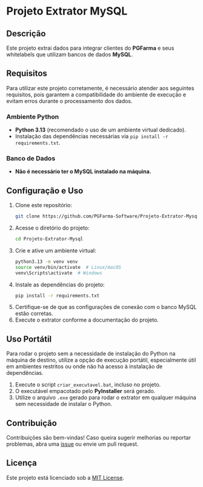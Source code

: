 # Projeto Extrator MySQL

## Descrição
Este projeto extrai dados para integrar clientes do **PGFarma** e seus whitelabels que utilizam bancos de dados **MySQL**.

## Requisitos
Para utilizar este projeto corretamente, é necessário atender aos seguintes requisitos, pois garantem a compatibilidade do ambiente de execução e evitam erros durante o processamento dos dados.

### Ambiente Python
- **Python 3.13** (recomendado o uso de um ambiente virtual dedicado).
- Instalação das dependências necessárias via `pip install -r requirements.txt`.

### Banco de Dados
- **Não é necessário ter o MySQL instalado na máquina.**

## Configuração e Uso
1. Clone este repositório:
   ```sh
   git clone https://github.com/PGFarma-Software/Projeto-Extrator-Mysql.git
   ```
2. Acesse o diretório do projeto:
   ```sh
   cd Projeto-Extrator-Mysql
   ```
3. Crie e ative um ambiente virtual:
   ```sh
   python3.13 -m venv venv
   source venv/bin/activate  # Linux/macOS
   venv\Scripts\activate  # Windows
   ```
4. Instale as dependências do projeto:
   ```sh
   pip install -r requirements.txt
   ```
5. Certifique-se de que as configurações de conexão com o banco MySQL estão corretas.
6. Execute o extrator conforme a documentação do projeto.

## Uso Portátil
Para rodar o projeto sem a necessidade de instalação do Python na máquina de destino, utilize a opção de execução portátil, especialmente útil em ambientes restritos ou onde não há acesso à instalação de dependências.
1. Execute o script `criar_executavel.bat`, incluso no projeto.
2. O executável empacotado pelo **PyInstaller** será gerado.
3. Utilize o arquivo `.exe` gerado para rodar o extrator em qualquer máquina sem necessidade de instalar o Python.

## Contribuição
Contribuições são bem-vindas! Caso queira sugerir melhorias ou reportar problemas, abra uma [issue](https://github.com/seu-usuario/Projeto-Extrator-Mysql/issues) ou envie um pull request.

## Licença
Este projeto está licenciado sob a [MIT License](LICENSE).

